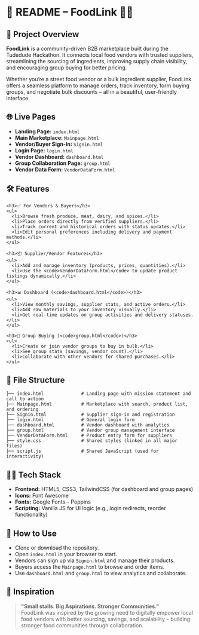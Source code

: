 <!DOCTYPE html>
<html lang="en">
<head>
  <meta charset="UTF-8" />
  <meta name="viewport" content="width=device-width, initial-scale=1.0"/>
  
  <link href="https://fonts.googleapis.com/css2?family=Poppins:wght@300;500;700&display=swap" rel="stylesheet"/>
</head>
<body>
  <h1 class="emoji">🧾 README – FoodLink 🍴🔗</h1>

  <div class="section">
    <h2 class="emoji">🚀 Project Overview</h2>
    <p><strong>FoodLink</strong> is a community-driven B2B marketplace built during the Tudedude Hackathon. It connects local food vendors with trusted suppliers, streamlining the sourcing of ingredients, improving supply chain visibility, and encouraging group buying for better pricing.</p>
    <p>Whether you’re a street food vendor or a bulk ingredient supplier, FoodLink offers a seamless platform to manage orders, track inventory, form buying groups, and negotiate bulk discounts – all in a beautiful, user-friendly interface.</p>
  </div>

  <div class="section">
    <h2 class="emoji">🌐 Live Pages</h2>
    <ul>
      <li><strong>Landing Page:</strong> <code>index.html</code></li>
      <li><strong>Main Marketplace:</strong> <code>Mainpage.html</code></li>
      <li><strong>Vendor/Buyer Sign-in:</strong> <code>Signin.html</code></li>
      <li><strong>Login Page:</strong> <code>login.html</code></li>
      <li><strong>Vendor Dashboard:</strong> <code>dashboard.html</code></li>
      <li><strong>Group Collaboration Page:</strong> <code>group.html</code></li>
      <li><strong>Vendor Data Form:</strong> <code>VendorDataForm.html</code></li>
    </ul>
  </div>

  <div class="section">
    <h2 class="emoji">🛠 Features</h2>

    <h3>✅ For Vendors & Buyers</h3>
    <ul>
      <li>Browse fresh produce, meat, dairy, and spices.</li>
      <li>Place orders directly from verified suppliers.</li>
      <li>Track current and historical orders with status updates.</li>
      <li>Edit personal preferences including delivery and payment methods.</li>
    </ul>

    <h3>📦 Supplier/Vendor Features</h3>
    <ul>
      <li>Add and manage inventory (products, prices, quantities).</li>
      <li>Use the <code>VendorDataForm.html</code> to update product listings dynamically.</li>
    </ul>

    <h3>📊 Dashboard (<code>dashboard.html</code>)</h3>
    <ul>
      <li>View monthly savings, supplier stats, and active orders.</li>
      <li>Add raw materials to your inventory visually.</li>
      <li>Get real-time updates on group activities and delivery statuses.</li>
    </ul>

    <h3>🤝 Group Buying (<code>group.html</code>)</h3>
    <ul>
      <li>Create or join vendor groups to buy in bulk.</li>
      <li>See group stats (savings, vendor count).</li>
      <li>Collaborate with other vendors for shared purchases.</li>
    </ul>
  </div>

  <div class="section">
    <h2 class="emoji">📁 File Structure</h2>
    <pre><code>├── index.html              # Landing page with mission statement and call to action
├── Mainpage.html           # Marketplace with search, product list, and ordering
├── Signin.html             # Supplier sign-in and registration
├── login.html              # General login form
├── dashboard.html          # Vendor dashboard with analytics
├── group.html              # Vendor group management interface
├── VendorDataForm.html     # Product entry form for suppliers
├── style.css               # Shared styles (linked in all major files)
├── script.js               # Shared JavaScript (used for interactivity)</code></pre>
  </div>

  <div class="section">
    <h2 class="emoji">🧑‍💻 Tech Stack</h2>
    <ul>
      <li><strong>Frontend:</strong> HTML5, CSS3, TailwindCSS (for dashboard and group pages)</li>
      <li><strong>Icons:</strong> Font Awesome</li>
      <li><strong>Fonts:</strong> Google Fonts – Poppins</li>
      <li><strong>Scripting:</strong> Vanilla JS for UI logic (e.g., login redirects, reorder functionality)</li>
    </ul>
  </div>

  <div class="section">
    <h2 class="emoji">📌 How to Use</h2>
    <ul>
      <li>Clone or download the repository.</li>
      <li>Open <code>index.html</code> in your browser to start.</li>
      <li>Vendors can sign up via <code>Signin.html</code> and manage their products.</li>
      <li>Buyers access the <code>Mainpage.html</code> to browse and order items.</li>
      <li>Use <code>dashboard.html</code> and <code>group.html</code> to view analytics and collaborate.</li>
    </ul>
  </div>

  <div class="section">
    <h2 class="emoji">🧠 Inspiration</h2>
    <blockquote>
      <strong>"Small stalls. Big Aspirations. Stronger Communities."</strong><br>
      FoodLink was inspired by the growing need to digitally empower local food vendors with better sourcing, savings, and scalability – building stronger food communities through collaboration.
    </blockquote>
  </div>
</body>
</html>

